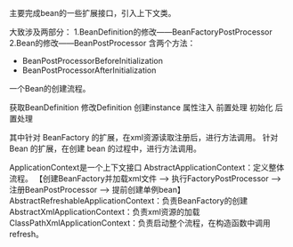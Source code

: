 主要完成bean的一些扩展接口，引入上下文类。

大致涉及两部分：
1.BeanDefinition的修改——BeanFactoryPostProcessor
2.Bean的修改——BeanPostProcessor
含两个方法：
- BeanPostProcessorBeforeInitialization
- BeanPostProcessorAfterInitialization

一个Bean的创建流程。

获取BeanDefinition
修改Definition
创建instance
属性注入
前置处理
初始化
后置处理


其中针对 BeanFactory 的扩展，在xml资源读取注册后，进行方法调用。
针对 Bean 的扩展，在创建 bean 的过程中，进行方法调用。


ApplicationContext是一个上下文接口
AbstractApplicationContext：定义整体流程。
【创建BeanFactory并加载xml文件 --> 执行FactoryPostProcessor --> 注册BeanPostProcessor --> 提前创建单例bean】
AbstractRefreshableApplicationContext：负责BeanFactory的创建
AbstractXmlApplicationContext：负责xml资源的加载
ClassPathXmlApplicationContext：负责启动整个流程，在构造函数中调用refresh。